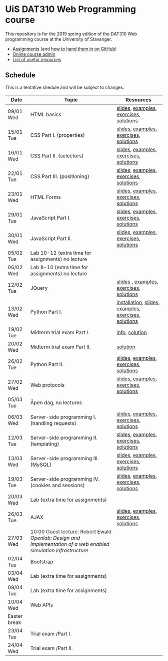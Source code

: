   # UiS DAT310 Web Programming course

This repository is for the 2019 spring edition of the DAT310 Web programming course at the University of Stavanger.

  - [Assignments](https://github.com/uis-dat310-spring19/assignments) (and [how to hand them in on GitHub](HOWTO_GitHub.md))
  - [Online course admin](http://www2.ux.uis.no/~ljehl/dat310/)
  - [List of useful resources](Resources.md)
  
  
  
## Schedule 
 
This is a tentative shedule and will be subject to changes.

| Date | Topic | Resources |
| --- | --- | --- |
| 09/01 Wed | HTML basics | [slides](https://speakerdeck.com/ljehl/web-programming-html-basics), [examples](examples/html/basic), [exercises](exercises/html/basic), [solutions](solutions/html/basic)|
| 15/01 Tue | CSS Part I. (properties) | [slides](https://speakerdeck.com/ljehl/web-programming-css-p1), [examples](examples/css/properties), [exercises](exercises/css/properties), [solutions](solutions/css/properties) |
| 16/01 Wed | CSS Part II. (selectors) |  [slides](https://speakerdeck.com/ljehl/css-part-ii-selectors), [examples](examples/css/selectors), [exercises](exercises/css/selectors), [solutions](solutions/css/selectors) |
| 22/01 Tue | CSS Part III. (positioning) |  [slides](https://speakerdeck.com/ljehl/css-part-iii-positioning), [examples](examples/css/positioning), [exercises](exercises/css/positioning), [solutions](solutions/css/positioning) |
| 23/01 Wed | HTML Forms |  [slides](https://speakerdeck.com/ljehl/html-forms), [examples](examples/html/forms), [exercises](exercises/html/forms), [solutions](solutions/html/forms) |
| 29/01 Tue | JavaScript Part I.  | [slides](https://speakerdeck.com/ljehl/dat310-js-p1), [examples](examples/js/basics), [exercises](exercises/js/basics), [solutions](solutions/js/basics) |
| 30/01 Wed | JavaScript Part II. | [slides](https://speakerdeck.com/ljehl/dat310-js-p2), [examples](examples/js/events_dom), [exercises](exercises/js/events_dom), [solutions](solutions/js/events_dom) |
| 05/02 Tue | Lab 10-12 (extra time for assignments) no lecture | |
| 06/02 Wed | Lab 8-10 (extra time for assignments) no lecture  | |
| 12/02 Tue | JQuery | [slides](https://speakerdeck.com/ljehl/dat310-jquery-0b62ca41-e661-4408-87eb-ba4957db2bc4) , [examples](examples/jquery), [exercises](exercises/jquery), [solutions](solutions/jquery) |
| 13/02 Wed | Python Part I. | [installation](HOWTO_Python.md), [slides](https://speakerdeck.com/ljehl/python-p1), [examples](examples/python/basics), [exercises](exercises/python/basics), [solutions](solutions/python/basics) |
| 19/02 Tue | Midterm trial exam Part I. | [info](Midterm_Trial.md), [solution](solutions/exam) |
| 20/02 Wed | Midterm trial exam Part II. | [solution](solutions/exam) |
| 26/02 Tue | Python Part II. | [slides](https://speakerdeck.com/ljehl/dat310-python-p2), [examples](examples/python/basics), [exercises](exercises/python/basics), [solutions](solutions/python/basics) |
| 27/02 Wed | Web protocols | [slides](https://speakerdeck.com/ljehl/dat310-http), [examples](examples/python/http), [exercises](exercises/python/http), [solutions](solutions/python/http) |
| 05/03 Tue | Åpen dag, no lectures | |
| 06/03 Wed | Server-side programming I. (handling requests) | [slides](https://speakerdeck.com/ljehl/dat310-server-p1), [examples](examples/python/flask), [exercises](exercises/python/flask1), [solutions](solutions/python/flask1) |
| 12/03 Tue | Server-side programming II. (templating) | [slides](https://speakerdeck.com/ljehl/dat310-server-p2), [examples](examples/python/flask), [exercises](exercises/python/flask2), [solutions](solutions/python/flask2)  |
| 13/03 Wed | Server-side programming III. (MySQL) | [slides](https://speakerdeck.com/ljehl/dat310-server-p3), [examples](examples/python/mysql), [exercises](exercises/python/flask3), [solutions](solutions/python/flask3) |
| 19/03 Tue | Server-side programming IV. (cookies and sessions) | [slides](https://speakerdeck.com/ljehl/dat310-server-p4), [examples](examples/python/flask), [exercises](exercises/python/flask4), [solutions](solutions/python/flask4) |
| 20/03 Wed | Lab (extra time for assignments) | |
| 26/03 Tue | AJAX | [slides](https://speakerdeck.com/ljehl/dat310-ajax), [examples](examples/ajax), [exercises](exercises/ajax), [solutions](solutions/ajax) |
| 27/03 Wed | 10:00 Guest lecture: Robert Ewald *Openlab: Design and Implementation of a web enabled simulation infrastructure* | |
| 02/04 Tue | Bootstrap | |
| 03/04 Wed | Lab (extra time for assignments) | |
| 09/04 Tue | Lab (extra time for assignments) | |
| 10/04 Wed | Web APIs | |
| Easter break |
| 23/04 Tue | Trial exam /Part I. | |
| 24/04 Wed | Trial exam /Part II. | |
